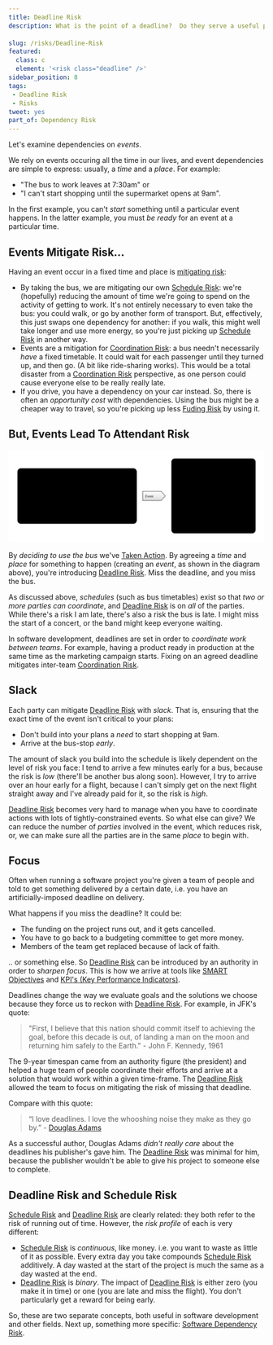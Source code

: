 ```yaml
---
title: Deadline Risk
description: What is the point of a deadline?  Do they serve a useful purpose?

slug: /risks/Deadline-Risk
featured: 
  class: c
  element: '<risk class="deadline" />'
sidebar_position: 8
tags:
 - Deadline Risk
 - Risks
tweet: yes
part_of: Dependency Risk
---
```


<RiskIntro fm={frontMatter} />

Let's examine dependencies on _events_.  

We rely on events occuring all the time in our lives, and event dependencies are simple to express: usually, a _time_ and a _place_.   For example:

- "The bus to work leaves at 7:30am" or 
- "I can't start shopping until the supermarket opens at 9am".

In the first example, you can't _start_ something until a particular event happens.  In the latter example, you must _be ready_ for an event at a particular time.

## Events Mitigate Risk...

Having an event occur in a fixed time and place is [mitigating risk](/tags/Mitigated-Risk):

- By taking the bus, we are mitigating our own [Schedule Risk](/tags/Schedule-Risk):  we're (hopefully) reducing the amount of time we're going to spend on the activity of getting to work.  It's not entirely necessary to even take the bus:  you could walk, or go by another form of transport.  But, effectively, this just swaps one dependency for another:  if you walk, this might well take longer and use more energy, so you're just picking up [Schedule Risk](/tags/Schedule-Risk) in another way.
- Events are a mitigation for [Coordination Risk](/tags/Coordination-Risk): a bus needn't necessarily _have_ a fixed timetable. It could wait for each passenger until they turned up, and then go.  (A bit like ride-sharing works).  This would be a total disaster from a [Coordination Risk](/tags/Coordination-Risk) perspective, as one person could cause everyone else to be really really late.  
-  If you drive, you have a dependency on your car instead.  So, there is often an _opportunity cost_ with dependencies.  Using the bus might be a cheaper way to travel, so you're picking up less [Fuding Risk](/tags/Funding-Risk) by using it.

## But, Events Lead To Attendant Risk

![Action Diagram showing risks mitigated by having an _event_](/img/generated/risks/deadline/dependency-risk-event.svg)

By _deciding to use the bus_ we've [Taken Action](/tags/Take-Action).  By agreeing a _time_ and _place_ for something to happen (creating an _event_, as shown in the diagram above), you're introducing [Deadline Risk](/tags/Deadline-Risk).  Miss the deadline, and you miss the bus.

As discussed above, _schedules_ (such as bus timetables) exist so that _two or more parties can coordinate_<!-- tweet-end -->, and [Deadline Risk](/tags/Deadline-Risk) is on _all_ of the parties.  While there's a risk I am late, there's also a risk the bus is late.  I might miss the start of a concert, or the band might keep everyone waiting.

In software development, deadlines are set in order to _coordinate work between teams_.  For example, having a product ready in production at the same time as the marketing campaign starts.  Fixing on an agreed deadline mitigates inter-team [Coordination Risk](/tags/Coordination-Risk).


## Slack

Each party can mitigate [Deadline Risk](/tags/Deadline-Risk) with _slack_.  That is, ensuring that the exact time of the event isn't critical to your plans:   

 - Don't build into your plans a _need_ to start shopping at 9am.
 - Arrive at the bus-stop _early_.

The amount of slack you build into the schedule is likely dependent on the level of risk you face:  I tend to arrive a few minutes early for a bus, because the risk is _low_ (there'll be another bus along soon).  However, I try to arrive over an hour early for a flight, because I can't simply get on the next flight straight away and I've already paid for it, so the risk is _high_.
 
[Deadline Risk](/tags/Deadline-Risk) becomes very hard to manage when you have to coordinate actions with lots of tightly-constrained events.  So what else can give?  We can reduce the number of _parties_ involved in the event, which reduces risk, or, we can make sure all the parties are in the same _place_ to begin with.  

## Focus

Often when running a software project you're given a team of people and told to get something delivered by a certain date, i.e. you have an artificially-imposed deadline on delivery.

What happens if you miss the deadline?  It could be:

 - The funding on the project runs out, and it gets cancelled.
 - You have to go back to a budgeting committee to get more money.
 - Members of the team get replaced because of lack of faith.
 
.. or something else.  So [Deadline Risk](/tags/Deadline-Risk) can be introduced by an authority in order to _sharpen focus_.  This is how we arrive at tools like [SMART Objectives](https://en.wikipedia.org/wiki/SMART_criteria) and [KPI's (Key Performance Indicators)](https://en.wikipedia.org/wiki/Performance_indicator).  

Deadlines change the way we evaluate goals and the solutions we choose because they force us to reckon with [Deadline Risk](/tags/Deadline-Risk).  For example, in JFK's quote:

> "First, I believe that this nation should commit itself to achieving the goal, before this decade is out, of landing a man on the moon and returning him safely to the Earth." -  John F. Kennedy, 1961

The 9-year timespan came from an authority figure (the president) and helped a huge team of people coordinate their efforts and arrive at a solution that would work within a given time-frame.  The [Deadline Risk](/tags/Deadline-Risk) allowed the team to focus on mitigating the risk of missing that deadline.

Compare with this quote:  

> “I love deadlines. I love the whooshing noise they make as they go by.” - [Douglas Adams](https://en.wikipedia.org/wiki/Douglas_Adams)

As a successful author, Douglas Adams _didn't really care_ about the deadlines his publisher's gave him.  The [Deadline Risk](/tags/Deadline-Risk) was minimal for him, because the publisher wouldn't be able to give his project to someone else to complete. 

## Deadline Risk and Schedule Risk

[Schedule Risk](/tags/Schedule-Risk) and [Deadline Risk](/tags/Deadline-Risk) are clearly related: they both refer to the risk of running out of time.  However, the _risk profile_ of each is very different:

 - [Schedule Risk](/tags/Schedule-Risk) is _continuous_, like money.  i.e. you want to waste as little of it as possible.  Every extra day you take compounds [Schedule Risk](/tags/Schedule-Risk) additively. A day wasted at the start of the project is much the same as a day wasted at the end.
 - [Deadline Risk](/tags/Deadline-Risk) is _binary_.  The impact of [Deadline Risk](/tags/Deadline-Risk) is either zero (you make it in time) or one (you are late and miss the flight).  You don't particularly get a reward for being early.
 
So, these are two separate concepts, both useful in software development and other fields.   Next up, something more specific: [Software Dependency Risk](/tags/Software-Dependency-Risk).
 
 




